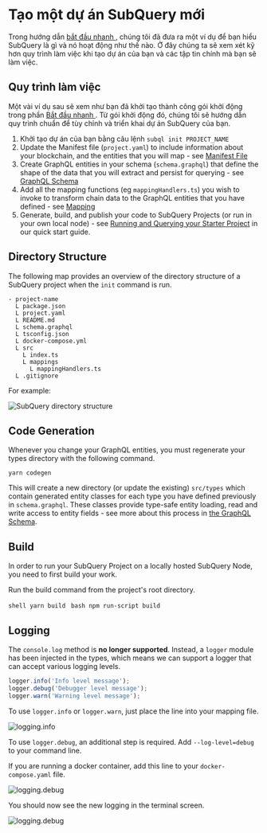 # Tạo một dự án SubQuery mới

Trong hướng dẫn [ bắt đầu nhanh ](/quickstart/quickstart.md), chúng tôi đã đưa ra một ví dụ để bạn hiểu SubQuery là gì và nó hoạt động như thế nào. Ở đây chúng ta sẽ xem xét kỹ hơn quy trình làm việc khi tạo dự án của bạn và các tập tin chính mà bạn sẽ làm việc.

## Quy trình làm việc
Một vài ví dụ sau sẽ xem như bạn đã khởi tạo thành công gói khởi động trong phần [ Bắt đầu nhanh ](../quickstart/quickstart.md). Từ gói khởi động đó, chúng tôi sẽ hướng dẫn quy trình chuẩn để tùy chỉnh và triển khai dự án SubQuery của bạn.

1. Khởi tạo dự án của bạn bằng câu lệnh `subql init PROJECT_NAME`
2. Update the Manifest file (`project.yaml`) to include information about your blockchain, and the entities that you will map - see [Manifest File](./manifest.md)
3. Create GraphQL entities in your schema (`schema.graphql`) that define the shape of the data that you will extract and persist for querying - see [GraphQL Schema](./graphql.md)
4. Add all the mapping functions (eg `mappingHandlers.ts`) you wish to invoke to transform chain data to the GraphQL entities that you have defined - see [Mapping](./mapping.md)
5. Generate, build, and publish your code to SubQuery Projects (or run in your own local node) - see [Running and Querying your Starter Project](./quickstart.md#running-and-querying-your-starter-project) in our quick start guide.

## Directory Structure

The following map provides an overview of the directory structure of a SubQuery project when the `init` command is run.

```
- project-name
  L package.json
  L project.yaml
  L README.md
  L schema.graphql
  L tsconfig.json
  L docker-compose.yml
  L src
    L index.ts
    L mappings
      L mappingHandlers.ts
  L .gitignore
```

For example:

![SubQuery directory structure](/assets/img/subQuery_directory_stucture.png)

## Code Generation

Whenever you change your GraphQL entities, you must regenerate your types directory with the following command.

```
yarn codegen
```

This will create a new directory (or update the existing) `src/types` which contain generated entity classes for each type you have defined previously in `schema.graphql`. These classes provide type-safe entity loading, read and write access to entity fields - see more about this process in [the GraphQL Schema](./graphql.md).

## Build

In order to run your SubQuery Project on a locally hosted SubQuery Node, you need to first build your work.

Run the build command from the project's root directory.

<CodeGroup> <CodeGroupItem title="YARN" active> ```shell yarn build ``` </CodeGroupItem>
<CodeGroupItem title="NPM"> ```bash npm run-script build ``` </CodeGroupItem> </CodeGroup>

## Logging

The `console.log` method is **no longer supported**. Instead, a `logger` module has been injected in the types, which means we can support a logger that can accept various logging levels.

```typescript
logger.info('Info level message');
logger.debug('Debugger level message');
logger.warn('Warning level message');
```

To use `logger.info` or `logger.warn`, just place the line into your mapping file.

![logging.info](/assets/img/logging_info.png)

To use `logger.debug`, an additional step is required. Add `--log-level=debug` to your command line.

If you are running a docker container, add this line to your `docker-compose.yaml` file.

![logging.debug](/assets/img/logging_debug.png)

You should now see the new logging in the terminal screen.

![logging.debug](/assets/img/subquery_logging.png)
